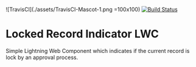 ![TravisCI](./assets/TravisCI-Mascot-1.png =100x100) [![Build Status](https://travis-ci.com/raspi-s-dojo/locked-record-indicator.svg?branch=master)](https://travis-ci.com/raspi-s-dojo/locked-record-indicator)

# Locked Record Indicator LWC

Simple Lightning Web Component which indicates if the current record is lock by an approval process.
